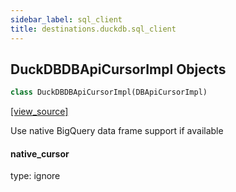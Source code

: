 ```yaml
---
sidebar_label: sql_client
title: destinations.duckdb.sql_client
---
```


## DuckDBDBApiCursorImpl Objects

```python
class DuckDBDBApiCursorImpl(DBApiCursorImpl)
```

[[view_source]](https://github.com/dlt-hub/dlt/blob/30d0f64fb2cdbacc2e88fdb304371650f417e1f0/dlt/destinations/duckdb/sql_client.py#L15)

Use native BigQuery data frame support if available

#### native\_cursor

type: ignore

